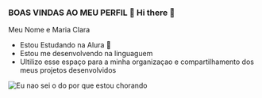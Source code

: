 ### BOAS VINDAS AO MEU PERFIL 🎱 Hi there 👋

Meu Nome e Maria Clara 
- Estou Estudando na Alura 🥇
- Estou me desenvolvendo na linguaguem
- Ultilizo esse espaço para a minha organizaçao e compartilhamento dos meus projetos desenvolvidos

 ![Eu nao sei o do por que estou chorando](https://media1.tenor.com/m/_R7HulA5lf0AAAAd/i-don%27t-know-cry.gif)

